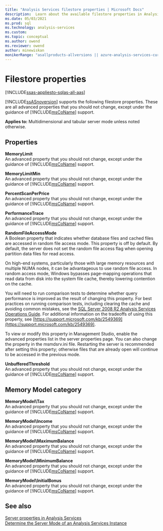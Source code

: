 ```yaml
---
title: "Analysis Services filestore properties | Microsoft Docs"
description:  Learn about the available filestore properties in Analysis Services, like MemoryLimit and PerformanceTrace. 
ms.date: 05/03/2021
ms.prod: sql
ms.technology: analysis-services
ms.custom: 
ms.topic: conceptual
ms.author: owend
ms.reviewer: owend
author: minewiskan
monikerRange: "asallproducts-allversions || azure-analysis-services-current || >= sql-analysis-services-2016"
---
```


# Filestore properties

[!INCLUDE[ssas-appliesto-sqlas-all-aas](../includes/ssas-appliesto-sqlas-all-aas.md)]

[!INCLUDE[ssASnoversion](../includes/ssasnoversion-md.md)] supports the following filestore properties. These are all advanced properties that you should not change, except under the guidance of [!INCLUDE[msCoName](../includes/msconame-md.md)] support.

**Applies to:** Multidimensional and tabular server mode unless noted otherwise.
  
## Properties

 **MemoryLimit**  
 An advanced property that you should not change, except under the guidance of [!INCLUDE[msCoName](../includes/msconame-md.md)] support.  
  
 **MemoryLimitMin**  
 An advanced property that you should not change, except under the guidance of [!INCLUDE[msCoName](../includes/msconame-md.md)] support.  
  
 **PercentScanPerPrice**  
 An advanced property that you should not change, except under the guidance of [!INCLUDE[msCoName](../includes/msconame-md.md)] support.  
  
 **PerformanceTrace**  
 An advanced property that you should not change, except under the guidance of [!INCLUDE[msCoName](../includes/msconame-md.md)] support.  
  
 **RandomFileAccessMode**  
 A Boolean property that indicates whether database files and cached files are accessed in random file access mode. This property is off by default. By default, the server does not set the random file access flag when opening partition data files for read access.  
  
 On high-end systems, particularly those with large memory resources and multiple NUMA nodes, it can be advantageous to use random file access. In random access mode, Windows bypasses page-mapping operations that read data from disk into the system file cache, thereby lowering contention on the cache.  
  
 You will need to run comparison tests to determine whether query performance is improved as the result of changing this property. For best practices on running comparison tests, including clearing the cache and avoiding common mistakes, see the [SQL Server 2008 R2 Analysis Services Operations Guide](/previous-versions/sql/sql-server-2008-r2/hh226085(v=msdn.10)). For additional information on the tradeoffs of using this property, see [https://support.microsoft.com/kb/2549369](https://support.microsoft.com/kb/2549369).  
  
 To view or modify this property in Management Studio, enable the advanced properties list in the server properties page. You can also change the property in the msmdsrv.ini file. Restarting the server is recommended after setting this property; otherwise files that are already open will continue to be accessed in the previous mode.  
  
 **UnbufferedThreshold**  
 An advanced property that you should not change, except under the guidance of [!INCLUDE[msCoName](../includes/msconame-md.md)] support.  
  
## Memory Model category

 **MemoryModel\Tax**  
 An advanced property that you should not change, except under the guidance of [!INCLUDE[msCoName](../includes/msconame-md.md)] support.  
  
 **MemoryModel\Income**  
 An advanced property that you should not change, except under the guidance of [!INCLUDE[msCoName](../includes/msconame-md.md)] support.  
  
 **MemoryModel\MaximumBalance**  
 An advanced property that you should not change, except under the guidance of [!INCLUDE[msCoName](../includes/msconame-md.md)] support.  
  
 **MemoryModel\MinimumBalance**  
 An advanced property that you should not change, except under the guidance of [!INCLUDE[msCoName](../includes/msconame-md.md)] support.  
  
 **MemoryModel\InitialBonus**  
 An advanced property that you should not change, except under the guidance of [!INCLUDE[msCoName](../includes/msconame-md.md)] support.  
  
## See also

 [Server properties in Analysis Services](../../analysis-services/server-properties/server-properties-in-analysis-services.md)   
 [Determine the Server Mode of an Analysis Services Instance](../../analysis-services/instances/determine-the-server-mode-of-an-analysis-services-instance.md)  
  
